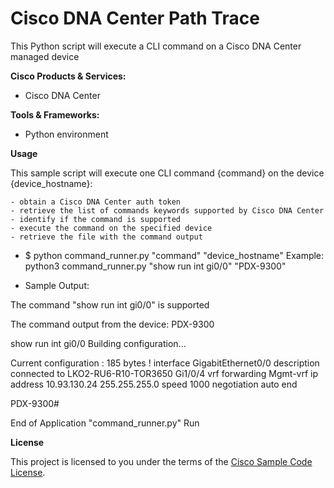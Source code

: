 # Cisco DNA Center Path Trace


This Python script will execute a CLI command on a Cisco DNA Center managed device

**Cisco Products & Services:**

- Cisco DNA Center

**Tools & Frameworks:**

- Python environment

**Usage**

This sample script will execute one CLI command {command} on the device {device_hostname}:

    - obtain a Cisco DNA Center auth token
    - retrieve the list of commands keywords supported by Cisco DNA Center
    - identify if the command is supported
    - execute the command on the specified device
    - retrieve the file with the command output
    
- $ python command_runner.py "command" "device_hostname"
Example:
python3 command_runner.py "show run int gi0/0" "PDX-9300"

- Sample Output:

The command "show run int gi0/0" is supported

The command output from the device: PDX-9300

 show run int gi0/0
Building configuration...

Current configuration : 185 bytes
!
interface GigabitEthernet0/0
 description connected to LKO2-RU6-R10-TOR3650 Gi1/0/4
 vrf forwarding Mgmt-vrf
 ip address 10.93.130.24 255.255.255.0
 speed 1000
 negotiation auto
end

PDX-9300#


End of Application "command_runner.py" Run

**License**

This project is licensed to you under the terms of the [Cisco Sample Code License](./LICENSE).
